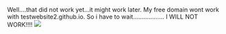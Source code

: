 Well....that did not work yet...it might work later. My free domain wont work with testwebsite2.github.io. So i have to wait..................
I WILL NOT WORK!!!!
<img src="https://vignette.wikia.nocookie.net/mlp/images/3/3d/Tardar_Sauce_Says_NO.jpg/revision/latest?cb=20130221122604">
